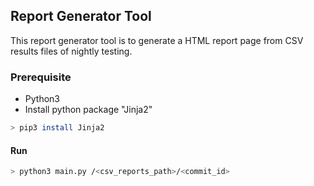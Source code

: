 ## Report Generator Tool
This report generator tool is to generate a HTML report page from  CSV results files of nightly testing.
### Prerequisite
* Python3
* Install python package "Jinja2"
```sh
> pip3 install Jinja2
``` 
#### Run
```sh
> python3 main.py /<csv_reports_path>/<commit_id>
```